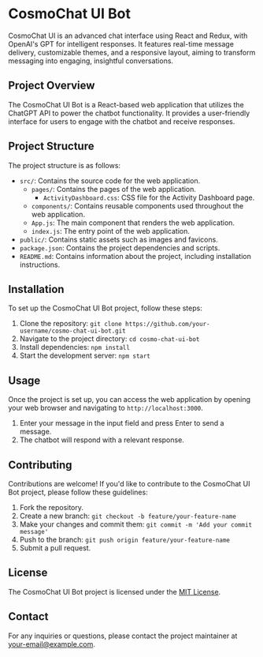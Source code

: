 # CosmoChat UI Bot

CosmoChat UI is an advanced chat interface using React and Redux, with OpenAI's GPT for intelligent responses. It features real-time message delivery, customizable themes, and a responsive layout, aiming to transform messaging into engaging, insightful conversations.

## Project Overview

The CosmoChat UI Bot is a React-based web application that utilizes the ChatGPT API to power the chatbot functionality. It provides a user-friendly interface for users to engage with the chatbot and receive responses.

## Project Structure

The project structure is as follows:

- `src/`: Contains the source code for the web application.
  - `pages/`: Contains the pages of the web application.
    - `ActivityDashboard.css`: CSS file for the Activity Dashboard page.
  - `components/`: Contains reusable components used throughout the web application.
  - `App.js`: The main component that renders the web application.
  - `index.js`: The entry point of the web application.
- `public/`: Contains static assets such as images and favicons.
- `package.json`: Contains the project dependencies and scripts.
- `README.md`: Contains information about the project, including installation instructions.

## Installation

To set up the CosmoChat UI Bot project, follow these steps:

1. Clone the repository: `git clone https://github.com/your-username/cosmo-chat-ui-bot.git`
2. Navigate to the project directory: `cd cosmo-chat-ui-bot`
3. Install dependencies: `npm install`
4. Start the development server: `npm start`

## Usage

Once the project is set up, you can access the web application by opening your web browser and navigating to `http://localhost:3000`.

1. Enter your message in the input field and press Enter to send a message.
2. The chatbot will respond with a relevant response.

## Contributing

Contributions are welcome! If you'd like to contribute to the CosmoChat UI Bot project, please follow these guidelines:

1. Fork the repository.
2. Create a new branch: `git checkout -b feature/your-feature-name`
3. Make your changes and commit them: `git commit -m 'Add your commit message'`
4. Push to the branch: `git push origin feature/your-feature-name`
5. Submit a pull request.

## License

The CosmoChat UI Bot project is licensed under the [MIT License](LICENSE).

## Contact

For any inquiries or questions, please contact the project maintainer at [your-email@example.com](mailto:your-email@example.com).
